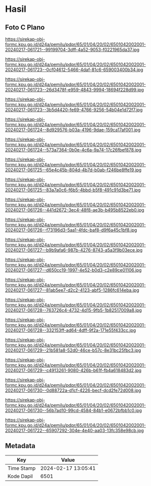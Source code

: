# Hasil

## Foto C Plano

https://sirekap-obj-formc.kpu.go.id/d24a/pemilu/pdpr/65/01/04/20/02/6501042002001-20240217-061721--99199704-3dff-4a52-9053-f0221965da37.jpg

https://sirekap-obj-formc.kpu.go.id/d24a/pemilu/pdpr/65/01/04/20/02/6501042002001-20240217-061723--0cf04612-5466-4daf-81c6-659003400b34.jpg

https://sirekap-obj-formc.kpu.go.id/d24a/pemilu/pdpr/65/01/04/20/02/6501042002001-20240217-061723--26d3478f-e959-4843-9994-18694f228d99.jpg

https://sirekap-obj-formc.kpu.go.id/d24a/pemilu/pdpr/65/01/04/20/02/6501042002001-20240217-061723--3b5d4420-fe69-4766-9256-54b04e1d72f7.jpg

https://sirekap-obj-formc.kpu.go.id/d24a/pemilu/pdpr/65/01/04/20/02/6501042002001-20240217-061724--8d929576-b03a-4196-9dae-159ca17af001.jpg

https://sirekap-obj-formc.kpu.go.id/d24a/pemilu/pdpr/65/01/04/20/02/6501042002001-20240217-061724--573a7364-0b0e-4c6a-9a74-17c26fbef878.jpg

https://sirekap-obj-formc.kpu.go.id/d24a/pemilu/pdpr/65/01/04/20/02/6501042002001-20240217-061725--65e4c45b-804d-4b7d-b0ab-f246be8ffe19.jpg

https://sirekap-obj-formc.kpu.go.id/d24a/pemilu/pdpr/65/01/04/20/02/6501042002001-20240217-061725--83a7a0c6-f6b5-4bbd-b5f8-491c91d3be71.jpg

https://sirekap-obj-formc.kpu.go.id/d24a/pemilu/pdpr/65/01/04/20/02/6501042002001-20240217-061726--441d2672-3ec4-48f8-ae3b-b495b8522eb0.jpg

https://sirekap-obj-formc.kpu.go.id/d24a/pemilu/pdpr/65/01/04/20/02/6501042002001-20240217-061726--f73196d3-5aa1-4fdc-baf8-d9f6a45c1bf8.jpg

https://sirekap-obj-formc.kpu.go.id/d24a/pemilu/pdpr/65/01/04/20/02/6501042002001-20240217-061727--b9b9afa6-987b-4276-8743-a5a3f9b03ece.jpg

https://sirekap-obj-formc.kpu.go.id/d24a/pemilu/pdpr/65/01/04/20/02/6501042002001-20240217-061727--d650cc19-1997-4e52-b0d3-c2e89ce01106.jpg

https://sirekap-obj-formc.kpu.go.id/d24a/pemilu/pdpr/65/01/04/20/02/6501042002001-20240217-061727--81ab5ee7-d2c2-4123-abf5-1286fc614eba.jpg

https://sirekap-obj-formc.kpu.go.id/d24a/pemilu/pdpr/65/01/04/20/02/6501042002001-20240217-061728--763726c4-4732-4d15-9fb5-1b82517009a8.jpg

https://sirekap-obj-formc.kpu.go.id/d24a/pemilu/pdpr/65/01/04/20/02/6501042002001-20240217-061728--332153ff-ad64-4dff-9f2a-171e55f433cc.jpg

https://sirekap-obj-formc.kpu.go.id/d24a/pemilu/pdpr/65/01/04/20/02/6501042002001-20240217-061729--21b581a8-52d0-46ce-b57c-8e31bc25fbc3.jpg

https://sirekap-obj-formc.kpu.go.id/d24a/pemilu/pdpr/65/01/04/20/02/6501042002001-20240217-061729--c4913261-9080-426b-b61f-fb4a618483d2.jpg

https://sirekap-obj-formc.kpu.go.id/d24a/pemilu/pdpr/65/01/04/20/02/6501042002001-20240217-061730--0d88722a-d1cf-4226-becf-dcd2fe72d008.jpg

https://sirekap-obj-formc.kpu.go.id/d24a/pemilu/pdpr/65/01/04/20/02/6501042002001-20240217-061730--56b7ad10-99cd-4584-84b1-e0672bfbb1c0.jpg

https://sirekap-obj-formc.kpu.go.id/d24a/pemilu/pdpr/65/01/04/20/02/6501042002001-20240217-061722--65907292-304e-4e40-aa03-13fc358e98cb.jpg


## Metadata

| Key        | Value               |
| ---------- | ------------------- |
| Time Stamp | 2024-02-17 13:05:41 |
| Kode Dapil | 6501                |



